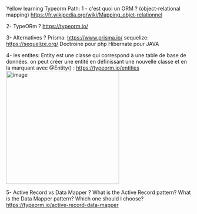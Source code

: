 ﻿Yellow learning Typeorm Path:
1 - c'est quoi un ORM ? (object-relational mapping)
    https://fr.wikipedia.org/wiki/Mapping_objet-relationnel

2-  TypeORm ?
https://typeorm.io/

3- Alternatives ?
  Prisma: https://www.prisma.io/
  sequelize: https://sequelize.org/
  Doctroine pour php
  Hibernate pour JAVA

4- les entites:
Entity est une classe qui correspond à une table de base de données.
on peut créer une entité en définissant une nouvelle classe et en la marquant avec @Entity() :
https://typeorm.io/entities
<img width="307" alt="image" src="https://user-images.githubusercontent.com/29899520/235580270-3bc7a7c9-2389-4c78-8f2e-627f3970f49d.png">


5- Active Record vs Data Mapper ?
What is the Active Record pattern?
What is the Data Mapper pattern?
Which one should I choose?
https://typeorm.io/active-record-data-mapper

